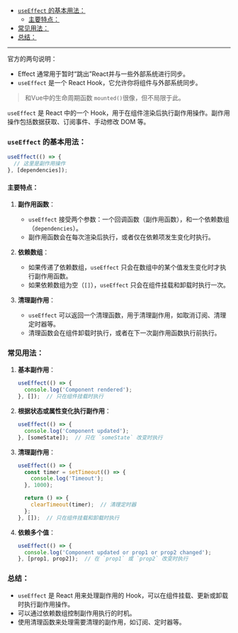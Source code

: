 - [`useEffect` 的基本用法：](#useeffect-的基本用法)
  - [主要特点：](#主要特点)
- [常见用法：](#常见用法)
- [总结：](#总结)
---

官方的两句说明：
- Effect 通常用于暂时“跳出”React并与一些外部系统进行同步。
- `useEffect` 是一个 React Hook，它允许你将组件与外部系统同步。

> 和Vue中的生命周期函数 `mounted()`很像，但不局限于此。

`useEffect` 是 React 中的一个 Hook，用于在组件渲染后执行副作用操作。副作用操作包括数据获取、订阅事件、手动修改 DOM 等。

### `useEffect` 的基本用法：
```javascript
useEffect(() => {
  // 这里是副作用操作
}, [dependencies]);
```

#### 主要特点：
1. **副作用函数**：
   - `useEffect` 接受两个参数：一个回调函数（副作用函数），和一个依赖数组（`dependencies`）。
   - 副作用函数会在每次渲染后执行，或者仅在依赖项发生变化时执行。

2. **依赖数组**：
   - 如果传递了依赖数组，`useEffect` 只会在数组中的某个值发生变化时才执行副作用函数。
   - 如果依赖数组为空（`[]`），`useEffect` 只会在组件挂载和卸载时执行一次。

3. **清理副作用**：
   - `useEffect` 可以返回一个清理函数，用于清理副作用，如取消订阅、清理定时器等。
   - 清理函数会在组件卸载时执行，或者在下一次副作用函数执行前执行。

### 常见用法：
1. **基本副作用**：
   ```javascript
   useEffect(() => {
     console.log('Component rendered');
   }, []);  // 只在组件挂载时执行
   ```

2. **根据状态或属性变化执行副作用**：
   ```javascript
   useEffect(() => {
     console.log('Component updated');
   }, [someState]);  // 只在 `someState` 改变时执行
   ```

3. **清理副作用**：
   ```javascript
   useEffect(() => {
     const timer = setTimeout(() => {
       console.log('Timeout');
     }, 1000);

     return () => {
       clearTimeout(timer);  // 清理定时器
     };
   }, []);  // 只在组件挂载和卸载时执行
   ```

4. **依赖多个值**：
   ```javascript
   useEffect(() => {
     console.log('Component updated or prop1 or prop2 changed');
   }, [prop1, prop2]);  // 在 `prop1` 或 `prop2` 改变时执行
   ```

### 总结：
- `useEffect` 是 React 用来处理副作用的 Hook，可以在组件挂载、更新或卸载时执行副作用操作。
- 可以通过依赖数组控制副作用执行的时机。
- 使用清理函数来处理需要清理的副作用，如订阅、定时器等。